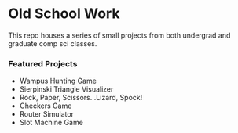 # Old School Work
This repo houses a series of small projects from both undergrad and graduate comp sci classes.

<h3> Featured Projects </h3>
<ul>
<li>Wampus Hunting Game</li>
<li>Sierpinski Triangle Visualizer</li>
<li>Rock, Paper, Scissors...Lizard, Spock!</li>
<li>Checkers Game</li>
<li>Router Simulator</li>
<li>Slot Machine Game</li>
</ul>
